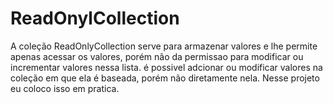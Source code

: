 # ReadOnylCollection

A coleção ReadOnlyCollection serve para armazenar valores e lhe permite apenas acessar os valores, porém não da permissao para modificar ou incrementar valores nessa lista. é possivel adcionar ou modificar valores na coleção em que ela é baseada, porém não diretamente nela. Nesse projeto eu coloco isso em pratica.
